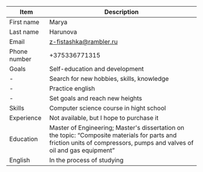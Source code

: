 Item | Description
---- | -----------
First name | Marya
Last name | Harunova
Email | z-fistashka@rambler.ru
Phone number | +375336771315
Goals | Self-education and development 
-|Search for new hobbies, skills, knowledge 
-|Practice english 
-|Set goals and reach new heights
Skills | Сomputer science course in hight school
Experience | Not available, but I hope to purchase it
Education | Master of Engineering; Master's dissertation on the topic: “Composite materials for parts and friction units of compressors, pumps and valves of oil and gas equipment”
English | In the process of studying
